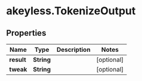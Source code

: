 # akeyless.TokenizeOutput

## Properties

Name | Type | Description | Notes
------------ | ------------- | ------------- | -------------
**result** | **String** |  | [optional] 
**tweak** | **String** |  | [optional] 


